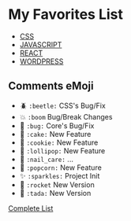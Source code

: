 # My Favorites List

- [CSS](./css.md)
- [JAVASCRIPT](./javascript.md)
- [REACT](./react.md)
- [WORDPRESS](./wordpress.md)

## Comments eMoji 

- :beetle: `:beetle:` CSS's Bug/Fix
- :boom: `:boom` Bug/Break Changes
- :bug: `:bug:` Core's Bug/Fix
- :cake: `:cake:` New Feature
- :cookie: `:cookie:` New Feature
- :lollipop: `:lollipop:` New Feature
- :nail_care: `:nail_care:` ...
- :popcorn: `:popcorn:` New Feature
- :sparkles: `:sparkles:` Project Init
- :rocket: `:rocket` New Version
- :tada: `:tada:` New Version

[Complete List](https://gist.github.com/rxaviers/7360908)

